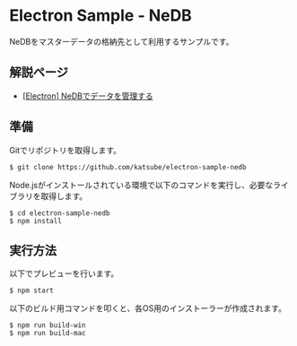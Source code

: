 # Electron Sample - NeDB
NeDBをマスターデータの格納先として利用するサンプルです。

## 解説ページ
* [[Electron] NeDBでデータを管理する](https://blog.katsubemakito.net/nodejs/electron/nedb-with-electron)

## 準備
Gitでリポジトリを取得します。
```shellsession
$ git clone https://github.com/katsube/electron-sample-nedb
```

Node.jsがインストールされている環境で以下のコマンドを実行し、必要なライブラリを取得します。
```shellsession
$ cd electron-sample-nedb
$ npm install
```

## 実行方法
以下でプレビューを行います。
```shellsession
$ npm start
```

以下のビルド用コマンドを叩くと、各OS用のインストーラーが作成されます。
```shellsession
$ npm run build-win
$ npm run build-mac
```
